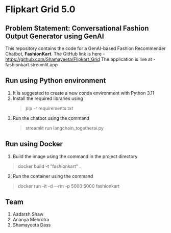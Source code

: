 # Flipkart Grid 5.0

## Problem Statement: Conversational Fashion Output Generator using GenAI

This repository contains the code for a GenAI-based Fashion Recommender Chatbot, **FashionKart**. The GitHub link is here - https://github.com/Shamayeeta/Flipkart_Grid
The application is live at - fashionkart.streamlit.app
## Run using Python environment
1. It is suggested to create a new conda environment with Python 3.11
2. Install the required libraries using
   >pip -r requirements.txt
3. Run the chatbot using the command
   >streamlit run langchain_togetherai.py

## Run using Docker
1. Build the image using the command in the project directory
 > docker build -t "fashionkart" . 
2. Run the container using the command
 > docker run -it -d --rm -p 5000:5000 fashionkart

## Team 
1. Aadarsh Shaw
2. Ananya Mehrotra
3. Shamayeeta Dass

